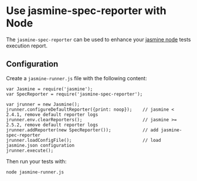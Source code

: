 Use jasmine-spec-reporter with Node
===================================
The `jasmine-spec-reporter` can be used to enhance your [jasmine node](https://github.com/jasmine/jasmine-npm) tests execution report.

## Configuration

Create a `jasmine-runner.js` file with the following content:

```node
var Jasmine = require('jasmine');
var SpecReporter = require('jasmine-spec-reporter');

var jrunner = new Jasmine();
jrunner.configureDefaultReporter({print: noop});    // jasmine < 2.4.1, remove default reporter logs
jrunner.env.clearReporters();                       // jasmine >= 2.5.2, remove default reporter logs
jrunner.addReporter(new SpecReporter());            // add jasmine-spec-reporter
jrunner.loadConfigFile();                           // load jasmine.json configuration
jrunner.execute();
```

Then run your tests with:

    node jasmine-runner.js
